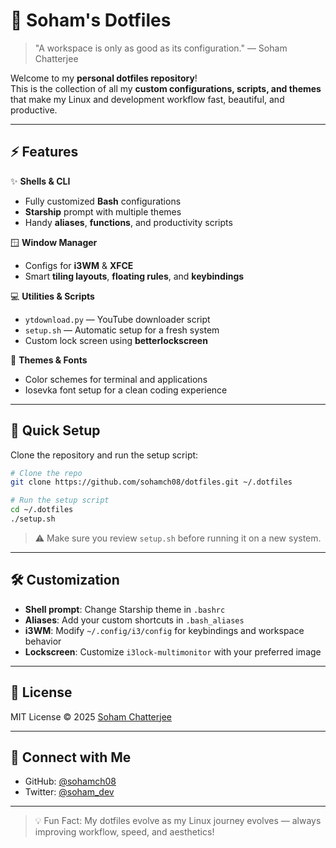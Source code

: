 # 🌟 Soham's Dotfiles
> "A workspace is only as good as its configuration." — Soham Chatterjee

Welcome to my **personal dotfiles repository**!  
This is the collection of all my **custom configurations, scripts, and themes** that make my Linux and development workflow fast, beautiful, and productive.

---

## ⚡ Features

✨ **Shells & CLI**  
- Fully customized **Bash** configurations  
- **Starship** prompt with multiple themes  
- Handy **aliases**, **functions**, and productivity scripts  

🪟 **Window Manager**  
- Configs for **i3WM** & **XFCE**  
- Smart **tiling layouts**, **floating rules**, and **keybindings**  

💻 **Utilities & Scripts**  
- `ytdownload.py` — YouTube downloader script  
- `setup.sh` — Automatic setup for a fresh system  
- Custom lock screen using **betterlockscreen**  

🎨 **Themes & Fonts**  
- Color schemes for terminal and applications  
- Iosevka font setup for a clean coding experience  

---

## 🚀 Quick Setup

Clone the repository and run the setup script:

```bash
# Clone the repo
git clone https://github.com/sohamch08/dotfiles.git ~/.dotfiles

# Run the setup script
cd ~/.dotfiles
./setup.sh
```
> ⚠️ Make sure you review `setup.sh` before running it on a new system.

---

## 🛠️ Customization

- **Shell prompt**: Change Starship theme in `.bashrc`  
- **Aliases**: Add your custom shortcuts in `.bash_aliases`  
- **i3WM**: Modify `~/.config/i3/config` for keybindings and workspace behavior  
- **Lockscreen**: Customize `i3lock-multimonitor` with your preferred image  

---


## 📜 License

MIT License © 2025 [Soham Chatterjee](https://github.com/sohamch08)

---

## 🔗 Connect with Me

- GitHub: [@sohamch08](https://github.com/sohamch08)  
- Twitter: [@soham_dev](https://twitter.com/soham_dev)  

---

> 💡 Fun Fact: My dotfiles evolve as my Linux journey evolves — always improving workflow, speed, and aesthetics!  
